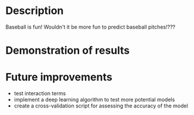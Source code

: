 # Description

Baseball is fun! Wouldn't it be more fun to predict baseball pitches!???

# Demonstration of results


# Future improvements

+ test interaction terms
+ implement a deep learning algorithm to test more potential models
+ create a cross-validation script for assessing the accuracy of the model
